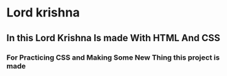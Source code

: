 # Lord krishna

## In this Lord Krishna Is made With HTML And CSS

### For Practicing CSS and Making Some New Thing this project is made
